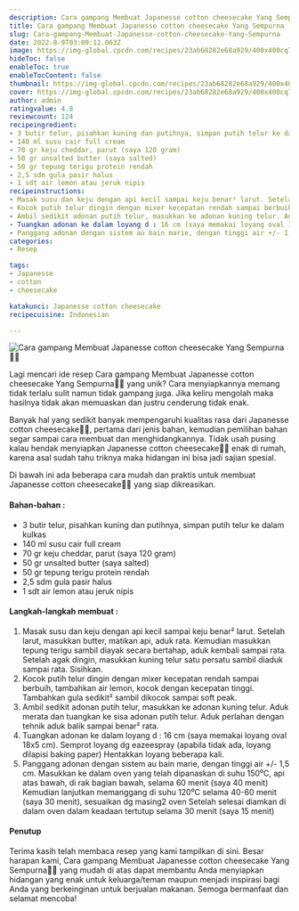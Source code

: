 ```yaml
---
description: Cara gampang Membuat Japanesse cotton cheesecake Yang Sempurna"
title: Cara gampang Membuat Japanesse cotton cheesecake Yang Sempurna
slug: Cara-gampang-Membuat-Japanesse-cotton-cheesecake-Yang-Sempurna
date: 2022-8-9T03:09:12.063Z
image: https://img-global.cpcdn.com/recipes/23ab68282e68a929/400x400cq70/photo.jpg
hideToc: false
enableToc: true
enableTocContent: false
thumbnail: https://img-global.cpcdn.com/recipes/23ab68282e68a929/400x400cq70/photo.jpg
cover: https://img-global.cpcdn.com/recipes/23ab68282e68a929/400x400cq70/photo.jpg
author: admin
ratingvalue: 4.8
reviewcount: 124
recipeingredient:
- 3 butir telur, pisahkan kuning dan putihnya, simpan putih telur ke dalam kulkas
- 140 ml susu cair full cream
- 70 gr keju cheddar, parut (saya 120 gram)
- 50 gr unsalted butter (saya salted)
- 50 gr tepung terigu protein rendah
- 2,5 sdm gula pasir halus
- 1 sdt air lemon atau jeruk nipis
recipeinstructions:
- Masak susu dan keju dengan api kecil sampai keju benar² larut. Setelah larut, masukkan butter, matikan api, aduk rata. Kemudian masukkan tepung terigu sambil diayak secara bertahap, aduk kembali sampai rata. Setelah agak dingin, masukkan kuning telur satu persatu sambil diaduk sampai rata. Sisihkan.
- Kocok putih telur dingin dengan mixer kecepatan rendah sampai berbuih, tambahkan air lemon, kocok dengan kecepatan tinggi. Tambahkan gula sedikit² sambil dikocok sampai soft peak.
- Ambil sedikit adonan putih telur, masukkan ke adonan kuning telur. Aduk merata dan tuangkan ke sisa adonan putih telur. Aduk perlahan dengan tehnik aduk balik sampai benar² rata.
- Tuangkan adonan ke dalam loyang d : 16 cm (saya memakai loyang oval 18x5 cm). Semprot loyang dg eazeespray (apabila tidak ada, loyang dilapisi baking paper) Hentakkan loyang beberapa kali.
- Panggang adonan dengan sistem au bain marie, dengan tinggi air +/- 1,5 cm. Masukkan ke dalam oven yang telah dipanaskan di suhu 150⁰C, api atas bawah, di rak bagian bawah, selama 60 menit (saya 40 menit) Kemudian lanjutkan memanggang di suhu 120⁰C selama 40-60 menit (saya 30 menit), sesuaikan dg masing2 oven Setelah selesai diamkan di dalam oven dalam keadaan tertutup selama 30 menit (saya 15 menit)
categories:
- Resep

tags:
- Japanesse
- cotton
- cheesecake

katakunci: Japanesse cotton cheesecake
recipecuisine: Indonesian

---
```


![Cara gampang Membuat Japanesse cotton cheesecake Yang Sempurna👩‍🍳](https://img-global.cpcdn.com/recipes/23ab68282e68a929/400x400cq70/photo.jpg)

Lagi mencari ide resep Cara gampang Membuat Japanesse cotton cheesecake Yang Sempurna👩‍🍳 yang unik? Cara menyiapkannya memang tidak terlalu sulit namun tidak gampang juga. Jika keliru mengolah maka hasilnya tidak akan memuaskan dan justru cenderung tidak enak.

Banyak hal yang sedikit banyak mempengaruhi kualitas rasa dari Japanesse cotton cheesecake👩‍🍳, pertama dari jenis bahan, kemudian pemilihan bahan segar sampai cara membuat dan menghidangkannya. Tidak usah pusing kalau hendak menyiapkan Japanesse cotton cheesecake👩‍🍳 enak di rumah, karena asal sudah tahu triknya maka hidangan ini bisa jadi sajian spesial.

Di bawah ini ada beberapa cara mudah dan praktis untuk membuat Japanesse cotton cheesecake👩‍🍳 yang siap dikreasikan.

<!--inarticleads1-->

#### Bahan-bahan :

- 3 butir telur, pisahkan kuning dan putihnya, simpan putih telur ke dalam kulkas
- 140 ml susu cair full cream
- 70 gr keju cheddar, parut (saya 120 gram)
- 50 gr unsalted butter (saya salted)
- 50 gr tepung terigu protein rendah
- 2,5 sdm gula pasir halus
- 1 sdt air lemon atau jeruk nipis

<!--inarticleads2-->

#### Langkah-langkah membuat :

1. Masak susu dan keju dengan api kecil sampai keju benar² larut. Setelah larut, masukkan butter, matikan api, aduk rata. Kemudian masukkan tepung terigu sambil diayak secara bertahap, aduk kembali sampai rata. Setelah agak dingin, masukkan kuning telur satu persatu sambil diaduk sampai rata. Sisihkan.
1. Kocok putih telur dingin dengan mixer kecepatan rendah sampai berbuih, tambahkan air lemon, kocok dengan kecepatan tinggi. Tambahkan gula sedikit² sambil dikocok sampai soft peak.
1. Ambil sedikit adonan putih telur, masukkan ke adonan kuning telur. Aduk merata dan tuangkan ke sisa adonan putih telur. Aduk perlahan dengan tehnik aduk balik sampai benar² rata.
1. Tuangkan adonan ke dalam loyang d : 16 cm (saya memakai loyang oval 18x5 cm). Semprot loyang dg eazeespray (apabila tidak ada, loyang dilapisi baking paper) Hentakkan loyang beberapa kali.
1. Panggang adonan dengan sistem au bain marie, dengan tinggi air +/- 1,5 cm. Masukkan ke dalam oven yang telah dipanaskan di suhu 150⁰C, api atas bawah, di rak bagian bawah, selama 60 menit (saya 40 menit) Kemudian lanjutkan memanggang di suhu 120⁰C selama 40-60 menit (saya 30 menit), sesuaikan dg masing2 oven Setelah selesai diamkan di dalam oven dalam keadaan tertutup selama 30 menit (saya 15 menit)

#### Penutup

Terima kasih telah membaca resep yang kami tampilkan di sini. Besar harapan kami, Cara gampang Membuat Japanesse cotton cheesecake Yang Sempurna👩‍🍳 yang mudah di atas dapat membantu Anda menyiapkan hidangan yang enak untuk keluarga/teman maupun menjadi inspirasi bagi Anda yang berkeinginan untuk berjualan makanan. Semoga bermanfaat dan selamat mencoba!